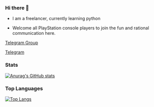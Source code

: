 ### Hi there 👋

- I am a freelancer, currently learning python

- Welcome all PlayStation console players to join the fun and rational communication here.

[Telegram Group](https://t.me/PlayStation4Tw)

[Telegram](https://t.me/Kevin_RX)

### Stats
[![Anurag's GitHub stats](https://github-readme-stats.vercel.app/api?username=makubex2010)](https://github.com/makubex2010/github-readme-stats?theme=chartreuse-dark)
### Top Languages
[![Top Langs](https://github-readme-stats.vercel.app/api/top-langs/?username=makubex2010)](https://github.com/makubex2010/github-readme-stats)
